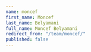 ```yaml
---
name: moncef
first_name: Moncef
last_name: Belyamani
full_name: Moncef Belyamani
redirect_from: "/team/moncef/"
published: false
---
```


